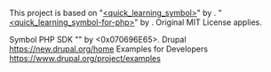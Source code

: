 This project is based on 
"[<quick_learning_symbol>](https://github.com/xembook/quick_learning_symbol)" by <xembook>.
"[<quick_learning_symbol-for-php>](https://github.com/ishidad2/quick_learning_symbol-for-php)" by <ishidad2>.
Original MIT License applies.


Symbol PHP SDK
"[<symbol-sdk-php>](https://github.com/symbol-blockchain-community/symbol-sdk-php)" by <0x070696E65>.
Drupal 
https://new.drupal.org/home
Examples for Developers
https://www.drupal.org/project/examples